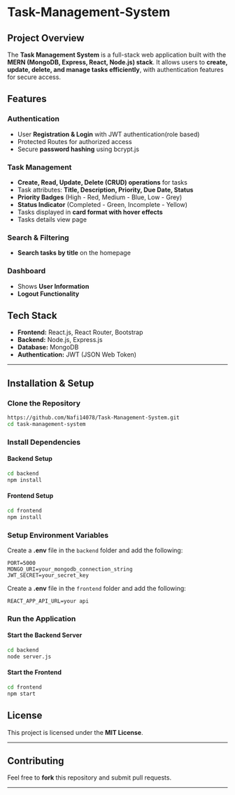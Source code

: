 # Task-Management-System


##  Project Overview

The **Task Management System** is a full-stack web application built with the **MERN (MongoDB, Express, React, Node.js) stack**. It allows users to **create, update, delete, and manage tasks efficiently**, with authentication features for secure access.

##  Features

###  Authentication

- User **Registration & Login** with JWT authentication(role based)
- Protected Routes for authorized access
- Secure **password hashing** using bcrypt.js

###  Task Management

- **Create, Read, Update, Delete (CRUD) operations** for tasks
- Task attributes: **Title, Description, Priority, Due Date, Status**
- **Priority Badges** (High - Red, Medium - Blue, Low - Grey)
- **Status Indicator** (Completed - Green, Incomplete - Yellow)
- Tasks displayed in **card format with hover effects**
- Tasks details view page

###  Search & Filtering

- **Search tasks by title** on the homepage

###  Dashboard

- Shows **User Information**
- **Logout Functionality**

##  Tech Stack

- **Frontend:** React.js, React Router, Bootstrap
- **Backend:** Node.js, Express.js
- **Database:** MongoDB 
- **Authentication:** JWT (JSON Web Token)

---

##  Installation & Setup

###  Clone the Repository

```sh
https://github.com/Nafi14078/Task-Management-System.git
cd task-management-system
```

###  Install Dependencies

#### Backend Setup

```sh
cd backend
npm install
```

#### Frontend Setup

```sh
cd frontend
npm install
```

###  Setup Environment Variables

Create a **.env** file in the `backend` folder and add the following:

```env
PORT=5000
MONGO_URI=your_mongodb_connection_string
JWT_SECRET=your_secret_key
```
Create a **.env** file in the `frontend` folder and add the following:

```env
REACT_APP_API_URL=your api
```

###  Run the Application

#### Start the Backend Server

```sh
cd backend
node server.js
```

#### Start the Frontend

```sh
cd frontend
npm start
```

## License

This project is licensed under the **MIT License**.

---

##  Contributing

Feel free to **fork** this repository and submit pull requests.

---



